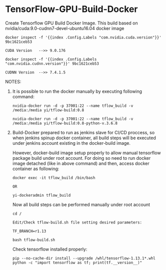 # TensorFlow-GPU-Build-Docker
Create Tensorflow GPU Build Docker Image. This build based on nvidia/cuda:9.0-cudnn7-devel-ubuntu16.04 docker image
```
docker inspect -f '{{index .Config.Labels "com.nvidia.cuda.version"}}' 9bc1621ceb53

CUDA Version   -->> 9.0.176

docker inspect -f '{{index .Config.Labels "com.nvidia.cudnn.version"}}' 9bc1621ceb53

CUDNN Version  -->> 7.4.1.5
```
NOTES:

1. It is possible to run the docker manually by executing following command:
   ```
   nvidia-docker run -d -p 37001:22 --name tflow_build -v /media:/media yi/tflow-build:0.8
   
   nvidia-docker run -d -p 37001:22 --name tflow_build -v /media:/media yi/tflow-build:0.8-python-v.3.6.8
   ```

3. Build-Docker prepared to run as jenkins slave for CI/CD proccess, so when jenkins spinup docker container,
   all build steps will be executed under jenkins account existing in the docker-build image.

   However, docker-build image setup properly to allow manual tensorflow package build under root account.
   For doing so need to run docker image detached (like in above command) and then, access docker container as following:
   ```
   docker exec -it tflow_build /bin/bash
   
   OR
   
   yi-dockeradmin tflow_build
   ```

   Now all build steps can be performed manually under root account
   
   ```
   cd /
   
   Edit/Check tflow-build.sh file setting desired parameters:
   
   TF_BRANCH=r1.13
   
   bash tflow-build.sh
   ```
   
   Check tensorflow installed properly:
   
   ```
   pip --no-cache-dir install --upgrade /whl/tensorflow-1.13.1*.whl
   python -c "import tensorflow as tf; print(tf.__version__)"
   ```
